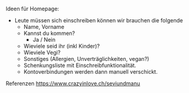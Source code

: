 Ideen für Homepage:

- Leute müssen sich einschreiben können wir brauchen die folgende
  - Name, Vorname
  - Kannst du kommen?
    - Ja / Nein
  - Wieviele seid ihr (inkl Kinder)?
  - Wieviele Vegi?
  - Sonstiges (Allergien, Unverträglichkeiten, vegan?)
  - Schenkungsliste mit Einschreibfunktionalität.
  - Kontoverbindungen werden dann manuell verschickt.

Referenzen
https://www.crazyinlove.ch/seviundmanu
